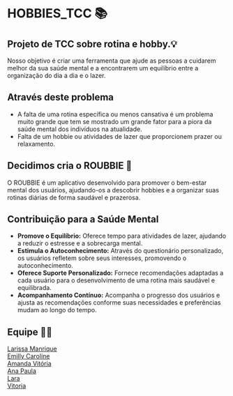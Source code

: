 # HOBBIES_TCC 📚

## Projeto de TCC sobre rotina e hobby.💡
Nosso objetivo é criar uma ferramenta que ajude as pessoas a cuidarem melhor da sua saúde mental e a encontrarem um equilíbrio entre a organização do dia a dia e o lazer.
## Através deste problema 
- A falta de uma rotina específica ou menos cansativa é um problema muito grande que tem se mostrado um grande fator para a piora da saúde mental dos indivíduos na atualidade.
- Falta de um hobbie ou atividades de lazer que proporcionem prazer ou relaxamento. 

## Decidimos cria o ROUBBIE 📱
O ROUBBIE é um aplicativo desenvolvido para promover o bem-estar mental dos usuários, ajudando-os a descobrir hobbies e a organizar suas rotinas diárias de forma saudável e prazerosa.

## Contribuição para a Saúde Mental 
- **Promove o Equilíbrio:** Oferece tempo para atividades de lazer, ajudando a reduzir o estresse e a sobrecarga mental.
- **Estimula o Autoconhecimento:** Através do questionário personalizado, os usuários refletem sobre seus interesses, promovendo o autoconhecimento.
- **Oferece Suporte Personalizado:** Fornece recomendações adaptadas a cada usuário para o desenvolvimento de uma rotina mais saudável e equilibrada.
- **Acompanhamento Contínuo:** Acompanha o progresso dos usuários e ajusta as recomendações conforme suas necessidades e preferências mudam ao longo do tempo.

## Equipe 👩‍💻
[Larissa Manrique](https://github.com/larissassk)  
[Emilly Caroline](https://github.com/emillycaaroline)  
[Amanda Vitória](https://github.com/amandvitoria)  
[Ana Paula](https://github.com/anapaulacd)  
[Lara](https://github.com/laraassuncao18)  
[Vitoria](https://github.com/vickieww)   


